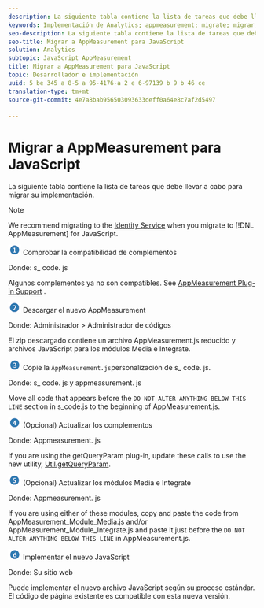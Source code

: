 ```yaml
---
description: La siguiente tabla contiene la lista de tareas que debe llevar a cabo para migrar su implementación.
keywords: Implementación de Analytics; appmeasurement; migrate; migrar; javascript
seo-description: La siguiente tabla contiene la lista de tareas que debe llevar a cabo para migrar su implementación.
seo-title: Migrar a AppMeasurement para JavaScript
solution: Analytics
subtopic: JavaScript AppMeasurement
title: Migrar a AppMeasurement para JavaScript
topic: Desarrollador e implementación
uuid: 5 be 345 a 8-5 a 95-4176-a 2 e 6-97139 b 9 b 46 ce
translation-type: tm+mt
source-git-commit: 4e7a8bab956503093633deff0a64e8c7af2d5497

---
```



# Migrar a AppMeasurement para JavaScript

La siguiente tabla contiene la lista de tareas que debe llevar a cabo para migrar su implementación.

>[!NOTE]
>
>We recommend migrating to the [Identity Service](../../../implement/js-implementation/c-unique-visitors/visid-service.md#concept_230F8759826E47789EA8DEE08FA09B07) when you migrate to [!DNL AppMeasurement] for JavaScript.

![](assets/step1_icon.png) Comprobar la compatibilidad de complementos

Donde: s\_ code. js

Algunos complementos ya no son compatibles. See [AppMeasurement Plug-in Support](../../../implement/js-implementation/c-appmeasurement-js/plugins-support.md#concept_E31A189BC8A547738666EB5E00D2252A) .

![](assets/step2_icon.png) Descargar el nuevo AppMeasurement

Donde: Administrador &gt; Administrador de códigos

El zip descargado contiene un archivo AppMeasurement.js reducido y archivos JavaScript para los módulos Media e Integrate.

![](assets/step3_icon.png) Copie la `AppMeasurement.js`personalización de s\_ code. js.

Donde: s\_ code. js y appmeasurement. js

Move all code that appears before the `DO NOT ALTER ANYTHING BELOW THIS LINE` section in s\_code.js to the beginning of AppMeasurement.js.

![](assets/step4_icon.png) (Opcional) Actualizar los complementos

Donde: Appmeasurement. js

If you are using the getQueryParam plug-in, update these calls to use the new utility, [Util.getQueryParam](../../../implement/js-implementation/util-getqueryparam.md#concept_763AD2621BB44A3990204BE72D3C9FA5).

![](assets/step5_icon.png) (Opcional) Actualizar los módulos Media e Integrate

Donde: Appmeasurement. js

If you are using either of these modules, copy and paste the code from AppMeasurement\_Module\_Media.js and/or AppMeasurement\_Module\_Integrate.js and paste it just before the `DO NOT ALTER ANYTHING BELOW THIS LINE` in AppMeasurement.js.

![](assets/step6_icon.png) Implementar el nuevo JavaScript

Donde: Su sitio web

Puede implementar el nuevo archivo JavaScript según su proceso estándar. El código de página existente es compatible con esta nueva versión.
